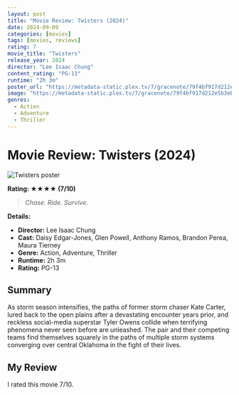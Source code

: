```yaml
---
layout: post
title: "Movie Review: Twisters (2024)"
date: 2024-09-09
categories: [movies]
tags: [movies, reviews]
rating: 7
movie_title: "Twisters"
release_year: 2024
director: "Lee Isaac Chung"
content_rating: "PG-13"
runtime: "2h 3m"
poster_url: "https://metadata-static.plex.tv/7/gracenote/79f4bf917d212e5b3eb752c24dd639c5.jpg"
image: "https://metadata-static.plex.tv/7/gracenote/79f4bf917d212e5b3eb752c24dd639c5.jpg"
genres: 
  - Action
  - Adventure
  - Thriller
---
```


# Movie Review: Twisters (2024)


<div class="movie-poster">
  <img src="https://metadata-static.plex.tv/7/gracenote/79f4bf917d212e5b3eb752c24dd639c5.jpg" alt="Twisters poster" />
</div>


**Rating: ★★★★ (7/10)**


> *Chase. Ride. Survive.*


**Details:**
- **Director:** Lee Isaac Chung
- **Cast:** Daisy Edgar-Jones, Glen Powell, Anthony Ramos, Brandon Perea, Maura Tierney
- **Genre:** Action, Adventure, Thriller
- **Runtime:** 2h 3m
- **Rating:** PG-13

## Summary

As storm season intensifies, the paths of former storm chaser Kate Carter, lured back to the open plains after a devastating encounter years prior, and reckless social-media superstar Tyler Owens collide when terrifying phenomena never seen before are unleashed. The pair and their competing teams find themselves squarely in the paths of multiple storm systems converging over central Oklahoma in the fight of their lives.

## My Review

I rated this movie 7/10.


